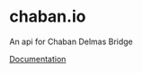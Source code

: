# chaban.io

An api for Chaban Delmas Bridge

[Documentation](https://github.com/alenoir/apichabanio/wiki)
